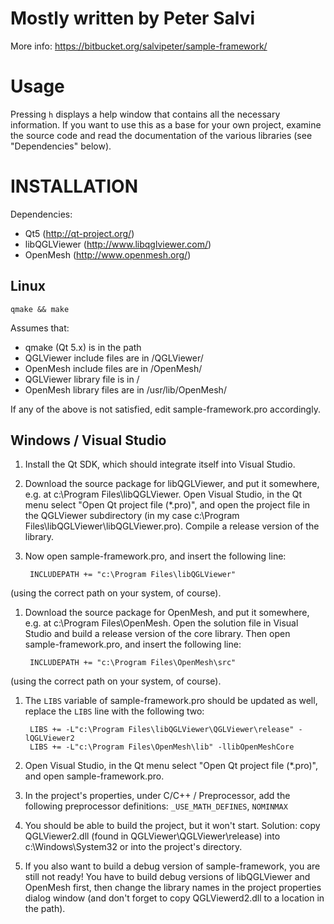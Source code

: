 # Mostly written by Peter Salvi

More info: https://bitbucket.org/salvipeter/sample-framework/

# Usage

Pressing `h` displays a help window that contains all the necessary information.
If you want to use this as a base for your own project, examine the source code
and read the documentation of the various libraries (see "Dependencies" below).

# INSTALLATION

Dependencies:

- Qt5 (http://qt-project.org/)
- libQGLViewer (http://www.libqglviewer.com/)
- OpenMesh (http://www.openmesh.org/)

## Linux

    qmake && make

Assumes that:

- qmake (Qt 5.x) is in the path
- QGLViewer include files are in <standard include directory>/QGLViewer/
- OpenMesh  include files are in <standard include directory>/OpenMesh/
- QGLViewer library file  is  in <standard library directory>/
- OpenMesh  library files are in /usr/lib/OpenMesh/

If any of the above is not satisfied, edit sample-framework.pro accordingly.

## Windows / Visual Studio

1. Install the Qt SDK, which should integrate itself into Visual Studio.

1. Download the source package for libQGLViewer, and put it somewhere,
   e.g. at c:\Program Files\libQGLViewer. Open Visual Studio,
   in the Qt menu select "Open Qt project file (*.pro)",
   and open the project file in the QGLViewer subdirectory
   (in my case c:\Program Files\libQGLViewer\libQGLViewer.pro).
   Compile a release version of the library.

1. Now open sample-framework.pro, and insert the following line:

        INCLUDEPATH += "c:\Program Files\libQGLViewer"
  (using the correct path on your system, of course).

1. Download the source package for OpenMesh, and put it somewhere,
   e.g. at c:\Program Files\OpenMesh. Open the solution file
   in Visual Studio and build a release version of the core library.
   Then open sample-framework.pro, and insert the following line:

        INCLUDEPATH += "c:\Program Files\OpenMesh\src"
  (using the correct path on your system, of course).

1. The `LIBS` variable of sample-framework.pro should be updated as well,
   replace the `LIBS` line with the following two:

        LIBS += -L"c:\Program Files\libQGLViewer\QGLViewer\release" -lQGLViewer2
        LIBS += -L"c:\Program Files\OpenMesh\lib" -llibOpenMeshCore

1. Open Visual Studio, in the Qt menu select "Open Qt project file (*.pro)",
   and open sample-framework.pro.

1. In the project's properties, under C/C++ / Preprocessor, add the following
   preprocessor definitions: `_USE_MATH_DEFINES`, `NOMINMAX`

1. You should be able to build the project, but it won't start. Solution:
   copy QGLViewer2.dll (found in QGLViewer\QGLViewer\release\)
   into c:\Windows\System32 or into the project's directory.

1. If you also want to build a debug version of sample-framework,
   you are still not ready! You have to build debug versions of libQGLViewer
   and OpenMesh first, then change the library names in the project properties
   dialog window (and don't forget to copy QGLViewerd2.dll to a location
   in the path).
